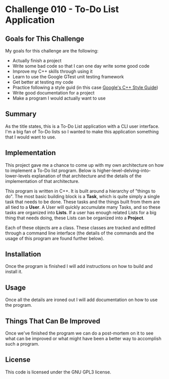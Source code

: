 # Challenge 010 - To-Do List Application

## Goals for This Challenge

My goals for this challenge are the following:

+ Actually finish a project
+ Write some bad code so that I can one day write some good code
+ Improve my C++ skills through using it
+ Learn to use the Google GTest unit testing framework
+ Get better at testing my code
+ Practice following a style guid (in this case [Google's C++ Style Guide](https://google.github.io/styleguide/cppguide.html))
+ Write good documentation for a project
+ Make a program I would actually want to use

## Summary

As the title states, this is a To-Do List application with a CLI user interface.
I'm a big fan of To-Do lists so I wanted to make this application something that
I would want to use.

## Implementation

This project gave me a chance to come up with my own architecture on how to implement
a To-Do list program. Below is higher-level-delving-into-lower-levels explanation
of that architecture and the details of the implementation of that architecture.

This program is written in C++. It is built around a hierarchy of "things to do".
The most basic building block is a **Task**, which is quite simply a single task
that needs to be done. These tasks and the things built from them are all tied to
a **User**. A User will quickly accumulate many Tasks, and so these tasks are 
organized into **Lists**. If a user has enough related Lists for a big thing that 
needs doing, these Lists can be organized into a **Project**.

Each of these objects are a class. These classes are tracked and editted through
a command line interface (the details of the commands and the usage of this program
are found further below).

## Installation

Once the program is finished I will add instructions on how to build and install
it.

## Usage

Once all the details are ironed out I will add documentation on how to use the
program.

## Things That Can Be Improved

Once we've finished the program we can do a post-mortem on it to see what can be
improved or what might have been a better way to accomplish such a program.

## License

This code is licensed under the GNU GPL3 license.
